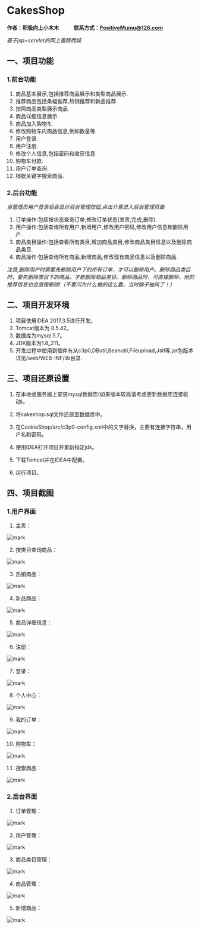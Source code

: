 # CakesShop

**作者：积极向上小木木 &nbsp;&nbsp;&nbsp;&nbsp;&nbsp;&nbsp;&nbsp;&nbsp;&nbsp;&nbsp;&nbsp;联系方式：PositiveMumu@126.com**

*基于jsp+servlet的网上蛋糕商城*

## 一、项目功能

### 1.前台功能
1. 商品基本展示,包括推荐商品展示和类型商品展示.
2. 推荐商品包括条幅推荐,热销推荐和新品推荐.
3. 按照商品类型展示商品.
4. 商品详细信息展示.
5. 商品加入购物车.
6. 修改购物车内商品信息,例如数量等.
7. 用户登录.
8. 用户注册.
9. 修改个人信息,包括密码和收获信息.
10. 购物车付款.
11. 用户订单查询.
12. 根据关键字搜索商品.

### 2.后台功能

*当管理员用户登录后会显示后台管理按钮,点击介意进入后台管理页面*

1. 订单操作:包括按状态查询订单,修改订单状态(发货,完成,删除).
2. 用户操作:包括查询所有用户,新增用户,修改用户密码,修改用户信息和删除用户.
3. 商品类目操作:包括查看所有类目,增加商品类目,修改商品类目信息以及删除商品类目.
4. 商品操作:包括查询所有商品,新增商品,修改现有商品信息以及删除商品.

*注意,删除用户时需要先删除用户下的所有订单，才可以删除用户。删除商品类目时，要先删除类目下的商品，才能删除商品类目。删除商品时，可直接删除，他的推荐信息也会直接删除!（不要问为什么做的这么蠢，当时脑子抽风了！）*

## 二、项目开发环境
1. 项目使用IDEA 2017.3.5进行开发。
2. Tomcat版本为 8.5.42。
3. 数据库为mysql 5.7。
4. JDK版本为1.8_211。
5. 开发过程中使用到插件有从c3p0,DButil,Beanutil,Fileupload,Jstl等,jar包版本详见/web/WEB-INF/lib目录.

## 三、项目还原设置
1. 在本地或服务器上安装mysql数据库(如果版本较高请考虑更新数据库连接驱动)。

2. 将cakeshop.sql文件还原至数据库中。

3. 在CookieShop/src/c3p0-config.xml中的文字替换，主要有连接字符串，用户名和密码。

4. 使用IDEA打开项目并重新指定jdk。

5. 下载Tomcat并在IDEA中配置。

6. 运行项目。

## 四、项目截图

### 1.用户界面

1. 主页：

![mark](http://image.vilicode.com/blog/20191007/Nbm52VHFdzm8.png?imageslim)

2. 按类目查询商品：

![mark](http://image.vilicode.com/blog/20191007/C0KhTUu8ooBV.png?imageslim)

3. 热销商品：

![mark](http://image.vilicode.com/blog/20191007/hxMNcwMKU0FN.png?imageslim)

4. 新品商品：

![mark](http://image.vilicode.com/blog/20191007/IM8Do47kmb5t.png?imageslim)

5. 商品详细信息：

![mark](http://image.vilicode.com/blog/20191007/RY7GO8Wipwo1.png?imageslim)

6. 注册：

![mark](http://image.vilicode.com/blog/20191007/eMnTQAL75Vt5.png?imageslim)

7. 登录：

![mark](http://image.vilicode.com/blog/20191007/JGSwTm2mrSqe.png?imageslim)

8. 个人中心：

![mark](http://image.vilicode.com/blog/20191007/49cCVEIWxEMY.png?imageslim)

9. 我的订单：

![mark](http://image.vilicode.com/blog/20191007/dSD1yzYfd7jM.png?imageslim)

10. 购物车：

![mark](http://image.vilicode.com/blog/20191007/yvCKvdft7PDs.png?imageslim)

11. 搜索商品：

![mark](http://image.vilicode.com/blog/20191007/IzQvnWBpGsNY.png?imageslim)

### 2.后台界面

1. 订单管理：

![mark](http://image.vilicode.com/blog/20191007/qncenLMph5cI.png?imageslim)

2. 用户管理：

![mark](http://image.vilicode.com/blog/20191007/QonqAatC7AKF.png?imageslim)

3. 商品类目管理：

![mark](http://image.vilicode.com/blog/20191007/rpfitJTGFToy.png?imageslim)

4. 商品管理：

![mark](http://image.vilicode.com/blog/20191007/iA7qFzPDCl9t.png?imageslim)

5. 新增商品：

![mark](http://image.vilicode.com/blog/20191007/grDUX6ulyVhi.png?imageslim)
